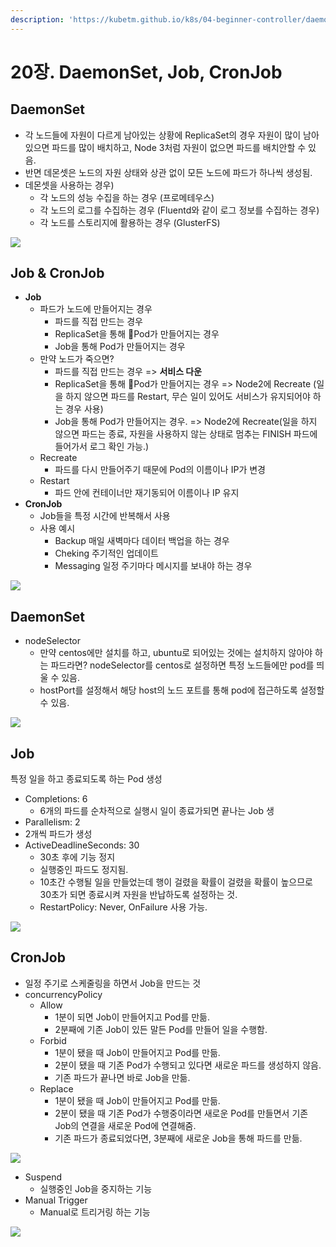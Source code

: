 ```yaml
---
description: 'https://kubetm.github.io/k8s/04-beginner-controller/daemonset/'
---
```


# 20장. DaemonSet, Job, CronJob

## DaemonSet

* 각 노드들에 자원이 다르게 남아있는 상황에 ReplicaSet의 경우 자원이 많이 남아있으면 파드를 많이 배치하고, Node 3처럼 자원이 없으면 파드를 배치안할 수 있음.
* 반면 데몬셋은 노드의 자원 상태와 상관 없이 모든 노드에 파드가 하나씩 생성됨.
* 데몬셋을 사용하는 경우\) 
  * 각 노드의 성능 수집을 하는 경우 \(프로메테우스\)
  * 각 노드의 로그를 수집하는 경우 \(Fluentd와 같이 로그 정보를 수집하는 경우\)
  * 각 노드를 스토리지에 활용하는 경우 \(GlusterFS\)

![](../../.gitbook/assets/image%20%2865%29.png)

## Job & CronJob

* **Job**
  * 파드가 노드에 만들어지는 경우
    * 파드를 직접 만드는 경우
    * ReplicaSet을 통해 Pod가 만들어지는 경우
    * Job을 통해 Pod가 만들어지는 경우
  * 만약 노드가 죽으면?
    * 파드를 직접 만드는 경우 =&gt; **서비스 다운**
    * ReplicaSet을 통해 Pod가 만들어지는 경우 =&gt; Node2에 Recreate \(일을 하지 않으면 파드를 Restart, 무슨 일이 있어도 서비스가 유지되어야 하는 경우 사용\)
    * Job을 통해 Pod가 만들어지는 경우. =&gt; Node2에 Recreate\(일을 하지 않으면 파드는 종료, 자원을 사용하지 않는 상태로 멈추는 FINISH 파드에 들어가서 로그 확인 가능.\)
  * Recreate
    * 파드를 다시 만들어주기 때문에 Pod의 이름이나 IP가 변경
  * Restart
    * 파드 안에 컨테이너만 재기동되어 이름이나 IP 유지
* **CronJob**
  * Job들을 특정 시간에 반복해서 사용
  * 사용 예시
    * Backup 매일 새벽마다 데이터 백업을 하는 경우
    * Cheking 주기적인 업데이트 
    * Messaging 일정 주기마다 메시지를 보내야 하는 경우

![](../../.gitbook/assets/image%20%2864%29.png)

## DaemonSet

* nodeSelector
  * 만약 centos에만 설치를 하고, ubuntu로 되어있는 것에는 설치하지 않아야 하는 파드라면? nodeSelector를 centos로 설정하면 특정 노드들에만 pod를 띄울 수 있음.
  * hostPort를 설정해서 해당 host의 노드 포트를 통해 pod에 접근하도록 설정할 수 있음.

![](../../.gitbook/assets/image%20%2887%29.png)

## Job

특정 일을 하고 종료되도록 하는 Pod 생성

* Completions: 6
  * 6개의 파드를 순차적으로 실행시 일이 종료가되면 끝나는 Job 생
*  Parallelism: 2
  * 2개씩 파드가 생성
* ActiveDeadlineSeconds: 30
  * 30초 후에 기능 정지
  * 실행중인 파드도 정지됨. 
  * 10초간 수행될 일을 만들었는데 행이 걸렸을 확률이 걸렸을 확률이 높으므로 30초가 되면 종료시켜 자원을 반납하도록 설정하는 것.
  * RestartPolicy: Never, OnFailure 사용 가능.

![](../../.gitbook/assets/image%20%2889%29.png)

## CronJob

* 일정 주기로 스케줄링을 하면서 Job을 만드는 것
* concurrencyPolicy
  * Allow
    * 1분이 되면 Job이 만들어지고 Pod를 만듦.
    * 2분째에 기존 Job이 있든 말든 Pod를 만들어 일을 수행함.
  * Forbid
    * 1분이 됐을 때 Job이 만들어지고 Pod를 만듦.
    * 2분이 됐을 때 기존 Pod가 수행되고 있다면 새로운 파드를 생성하지 않음.
    * 기존 파드가 끝나면 바로 Job을 만듦.
  * Replace
    * 1분이 됐을 때 Job이 만들어지고 Pod를 만듦.
    * 2분이 됐을 때 기존 Pod가 수행중이라면 새로운 Pod를 만들면서 기존 Job의 연결을 새로운 Pod에 연결해줌.
    * 기존 파드가 종료되었다면, 3분째에 새로운 Job을 통해 파드를 만듦.

![](../../.gitbook/assets/image%20%2873%29.png)

* Suspend
  * 실행중인 Job을 중지하는 기능
* Manual Trigger
  * Manual로 트리거링 하는 기능

![](../../.gitbook/assets/image%20%2870%29.png)


